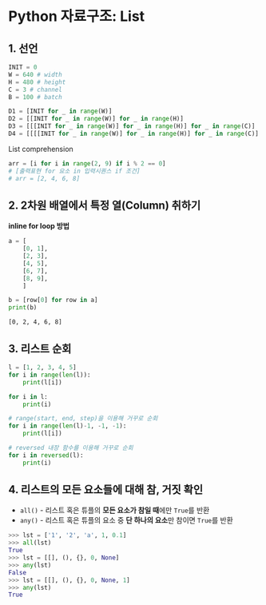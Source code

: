 # Python 자료구조: List
## 1. 선언
```python
INIT = 0
W = 640 # width
H = 480 # height
C = 3 # channel
B = 100 # batch

D1 = [INIT for _ in range(W)]
D2 = [[INIT for _ in range(W)] for _ in range(H)]
D3 = [[[INIT for _ in range(W)] for _ in range(H)] for _ in range(C)]
D4 = [[[[INIT for _ in range(W)] for _ in range(H)] for _ in range(C)] for _ in range(B)]
```
List comprehension
```python
arr = [i for i in range(2, 9) if i % 2 == 0]
# [출력표현 for 요소 in 입력시퀀스 if 조건]
# arr = [2, 4, 6, 8]
```

## 2. 2차원 배열에서 특정 열(Column) 취하기
**inline for loop 방법**
```python
a = [
    [0, 1],
    [2, 3],
    [4, 5],
    [6, 7],
    [8, 9],
    ]

b = [row[0] for row in a]
print(b)
```
```
[0, 2, 4, 6, 8]
```

## 3. 리스트 순회
```python
l = [1, 2, 3, 4, 5]
for i in range(len(l)):
    print(l[i])

for i in l:
    print(i)

# range(start, end, step)을 이용해 거꾸로 순회
for i in range(len(l)-1, -1, -1):
    print(l[i])

# reversed 내장 함수를 이용해 거꾸로 순회
for i in reversed(l):
    print(i)
```

## 4. 리스트의 모든 요소들에 대해 참, 거짓 확인
<p>

- `all()` - 리스트 혹은 튜플의 **모든 요소가 참일 때**에만 `True`를 반환
- `any()` - 리스트 혹은 튜플의 요소 중 **단 하나의 요소**만 참이면 `True`를 반환
```python
>>> lst = ['1', '2', 'a', 1, 0.1]
>>> all(lst)
True
>>> lst = [[], (), {}, 0, None]
>>> any(lst)
False
>>> lst = [[], (), {}, 0, None, 1]
>>> any(lst)
True
```
</p>
